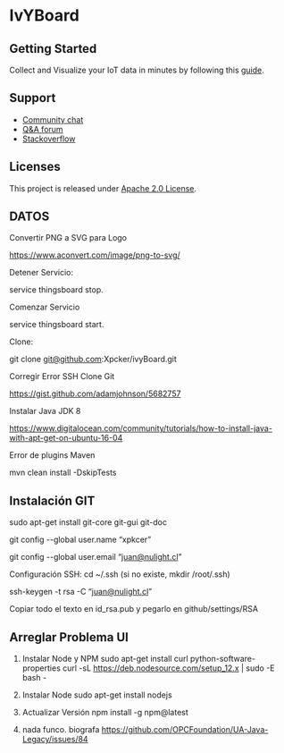 # IvYBoard


## Getting Started

Collect and Visualize your IoT data in minutes by following this [guide](https://thingsboard.io/docs/getting-started-guides/helloworld/).

## Support

 - [Community chat](https://gitter.im/thingsboard/chat)
 - [Q&A forum](https://groups.google.com/forum/#!forum/thingsboard)
 - [Stackoverflow](http://stackoverflow.com/questions/tagged/thingsboard)

## Licenses

This project is released under [Apache 2.0 License](./LICENSE).


## DATOS

Convertir PNG a SVG para Logo

https://www.aconvert.com/image/png-to-svg/

Detener Servicio:

service thingsboard stop.

Comenzar Servicio 

service thingsboard start.

Clone:

git clone git@github.com:Xpcker/ivyBoard.git


Corregir Error SSH Clone Git

https://gist.github.com/adamjohnson/5682757


Instalar Java JDK 8

https://www.digitalocean.com/community/tutorials/how-to-install-java-with-apt-get-on-ubuntu-16-04


Error de plugins Maven

mvn clean install -DskipTests 


## Instalación GIT
sudo apt-get install git-core git-gui git-doc

git config --global user.name “xpkcer”

git config --global user.email “juan@nulight.cl”


Configuración SSH:
cd ~/.ssh (si no existe, mkdir /root/.ssh)

ssh-keygen -t rsa -C “juan@nulight.cl”

Copiar todo el texto en id_rsa.pub y pegarlo en github/settings/RSA




## Arreglar Problema UI

1. Instalar Node y NPM
sudo apt-get install curl python-software-properties
curl -sL https://deb.nodesource.com/setup_12.x | sudo -E bash -

2. Instalar Node
sudo apt-get install nodejs

3. Actualizar Versión
npm install -g npm@latest

4. nada funco. biografa
https://github.com/OPCFoundation/UA-Java-Legacy/issues/84



